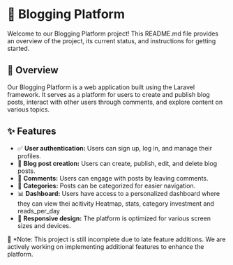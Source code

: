 # 📝 Blogging Platform

Welcome to our Blogging Platform project! This README.md file provides an overview of the project, its current status, and instructions for getting started.

## 🚀 Overview

Our Blogging Platform is a web application built using the Laravel framework. It serves as a platform for users to create and publish blog posts, interact with other users through comments, and explore content on various topics.

## ✨ Features

- ✅ **User authentication:** Users can sign up, log in, and manage their profiles.
- 📝 **Blog post creation:** Users can create, publish, edit, and delete blog posts.
- 💬 **Comments:** Users can engage with posts by leaving comments.
- 📂 **Categories:** Posts can be categorized for easier navigation.
- 📊 **Dashboard:** Users have access to a personalized dashboard where they can view thei acitivity Heatmap, stats, category investment and reads_per_day
- 📱 **Responsive design:** The platform is optimized for various screen sizes and devices.

🚧 *Note: This project is still incomplete due to late feature additions. We are actively working on implementing additional features to enhance the platform.
